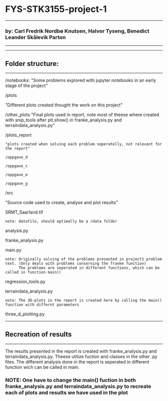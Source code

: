# FYS-STK3155-project-1

--------------------------
### by: Carl Fredrik Nordbø Knutsen, Halvor Tyseng, Benedict Leander Skålevik Parton  
--------------------------
--------------------------
## Folder structure:
--------------------------
/notebooks:
  "Some problems explored with jupyter notebooks in an early stage of the project"
  
/plots

  "Different plots created thought the work on this project"
  
  /other_plots
    "Final plots used in report, note most of theese where created with snip_tools after plt.show() in franke_analysis.py and terraindata_analysis.py" 
    
  /plots_report
  
    "plots created when solving each problem seperatelly, not relevant for the report"
    
    /oppgave_d
    
    /oppgave_c
    
    /oppgave_e
    
    /oppgave_g
    
/src

  "Source code used to create, analyse and plot results"
  
  SRMT_Saarland.tif 
  
    note: datafile, should optimally be a /data folder
    
  analysis.py
  
  franke_analysis.py
  
  main.py
  
    note: Originally solving of the problems presented in project1 problem text. (Only deals with problems conserning the franke function)
          The problems are seperated in different functions, which can be called in function main()
          
  regression_tools.py
  
  terraindata_analysis.py
  
    note: The 3D-plots in the report is created here by calling the main() function with differnt parameters
    
  three_d_plotting.py
  
--------------------------
## Recreation of results
--------------------------
The results presented in the report is created with franke_analysis.py and terraindata_analysis.py. Theese utilize fuction and classes in the other .py files. The different analysis done in the report is seperated in different function wich can be called in main.
### NOTE: One have to change the main() fuction in both franke_analysis.py and terraindata_analysis.py to recreate each of plots and results we have used in the plot

